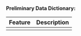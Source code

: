 <b> Preliminary Data Dictionary: </b>

| Feature | Description | 
| ------- | ----------- |
|         |             |
